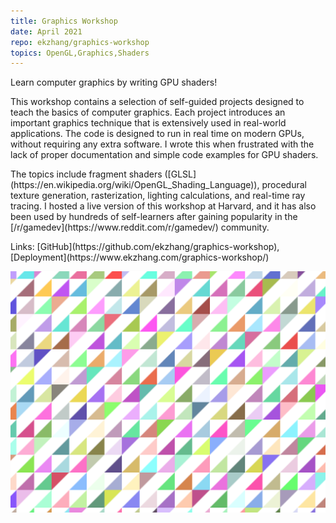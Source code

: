 ```yaml
---
title: Graphics Workshop
date: April 2021
repo: ekzhang/graphics-workshop
topics: OpenGL,Graphics,Shaders
---
```


<div class="row">
  <div class="col-md-8">
    <p class="lead">
      Learn computer graphics by writing GPU shaders!
    </p>
    <p markdown="1">
      This workshop contains a selection of self-guided projects designed to teach the basics of computer graphics. Each project introduces an important graphics technique that is extensively used in real-world applications. The code is designed to run in real time on modern GPUs, without requiring any extra software. I wrote this when frustrated with the lack of proper documentation and simple code examples for GPU shaders.
    </p>
    <p markdown="1">
      The topics include fragment shaders ([GLSL](https://en.wikipedia.org/wiki/OpenGL_Shading_Language)), procedural texture generation, rasterization, lighting calculations, and real-time ray tracing. I hosted a live version of this workshop at Harvard, and it has also been used by hundreds of self-learners after gaining popularity in the [/r/gamedev](https://www.reddit.com/r/gamedev/) community.
    </p>
    <p class="font-weight-bold" markdown="1">
      Links:
      [GitHub](https://github.com/ekzhang/graphics-workshop), [Deployment](https://www.ekzhang.com/graphics-workshop/)
    </p>
  </div>
  <div class="col-md-4">
    <a href="/assets/images/graphics-workshop.png">
      <img
        class="img-fluid"
        alt="Graphics workshop demo"
        src="/assets/images/graphics-workshop.png"
      />
    </a>
  </div>
</div>
